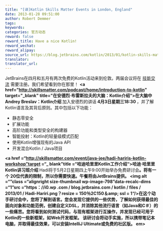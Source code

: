 ```yaml
---
title: "[译]Kotlin Skills Matter Events in London, England"
date: 2013-01-28 09:51:00
author: Robert Demmer
tags:
keywords:
categories: 官方动态
reward: false
reward_title: Have a nice Kotlin!
reward_wechat:
reward_alipay:
source_url: https://blog.jetbrains.com/kotlin/2013/01/kotlin-skills-matter-events-in-london-england/
translator:
translator_url:
---
```


JetBrains在四月和五月有两次免费的Kotlin活动来到伦敦。两届会议将在 [技能交流](http://skillsmatter.com/location-details/home/1611/96) 需要注册。我们希望看到你在那里！
<strong> <a href="http://skillsmatter.com/podcast/home/introduction-to-kotlin" target="_blank" title="在安德烈·布雷斯拉夫的大脑：Kotlin介绍“>在大脑中Andrey Breslav：Kotlin介绍</a> </strong>
加入安德烈的讲话<strong> 4月3日星期三18:30 </strong>，并了解Kotlin语言及其背后原则。其中包括以下功能：

* 静态零安全
* 扩展功能
* 高阶功能和类型安全的构建器
* 智能投射：Kotlin的轻量级模式匹配
* 使用Kotlin增强现有的Java API
* 开发混合Kotlin / Java项目

<strong> <span style =“font-size：16px”> <a href =“http://skillsmatter.com/event/java-jee/hadi-hariris-kotlin-workshop”target =“_ blank”title =“哈迪哈里里Kotlin工作介绍“>哈迪·哈里里Kotlin讲习班介绍</a> </span> </strong>
<span style =“font-size：16px”> Hadi将于5月2日星期四上午9:00开始举办免费研讨会<strong>。将有一个<strong> 20位代表的限制</strong>，所以你需要快速。午餐将由JetBrains提供。</span>
<span style =“font-size：16px”> <img alt =“”class =“alignright size-thumbnail wp-image-798”data-recalc-dims =“1”src =“https：//i0.wp .com / blog.jetbrains.com / kotlin / files / 2013/01 / Hadi-Hariri.png？resize = 150％2C150＆amp; ssl = 1“/>在这个动手研讨会中，您将了解到语言。您会发现它提供的一些优势，了解如何获得最佳的面向对象和功能范例，创建自定义DSL，并消除其他流行语言（如Java和C＃）的一些痛苦。您将看到如何测试代码，与现有框架进行互操作，并发现已经可用于Kotlin的一些新框架，如Web开发框架。</span>
</span> <span style =“font-size：16px”>该研讨会将动手实施，所以携带笔记本电脑，并取得最佳效果，可以安装IntelliJ Ultimate或免费的社区版。</span> em>
